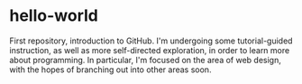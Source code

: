 # hello-world
First repository, introduction to GitHub.
I'm undergoing some tutorial-guided instruction, as well as more self-directed exploration, in order to learn more about programming.  In particular, I'm focused on the area of web design, with the hopes of branching out into other areas soon.
